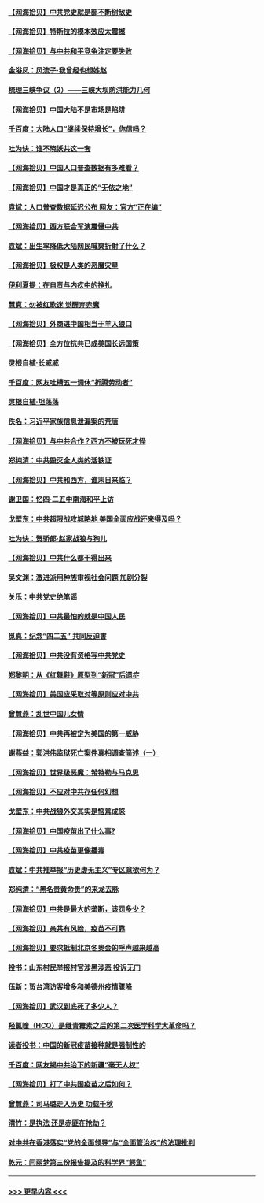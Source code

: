 #### [【网海拾贝】中共党史就是部不断树敌史](../pages/nsc993/n12932844.md?t=05082352) 
#### [【网海拾贝】特斯拉的模本效应太震撼](../pages/nsc993/n12925626.md?t=05082352) 
#### [【网海拾贝】与中共和平竞争注定要失败](../pages/nsc993/n12923326.md?t=05082352) 
#### [金浴凤：风流子‧我曾经也想姓赵](../pages/nsc993/n12920911.md?t=05082352) 
#### [梳理三峡争议（2）——三峡大坝防洪能力几何](../pages/nsc993/n12920173.md?t=05082352) 
#### [【网海拾贝】中国大陆不是市场是陷阱](../pages/nsc993/n12920143.md?t=05082352) 
#### [千百度：大陆人口“继续保持增长”，你信吗？](../pages/nsc993/n12918946.md?t=05082352) 
#### [吐为快：谁不晓妖共这一套](../pages/nsc993/n12918941.md?t=05082352) 
#### [【网海拾贝】中国人口普查数据有多难看？](../pages/nsc993/n12917822.md?t=05082352) 
#### [【网海拾贝】中国才是真正的“无依之地”](../pages/nsc993/n12915845.md?t=05082352) 
#### [袁斌：人口普查数据延迟公布 网友：官方“正在编”](../pages/nsc993/n12915748.md?t=05082352) 
#### [【网海拾贝】西方联合军演震慑中共](../pages/nsc993/n12913466.md?t=05082352) 
#### [袁斌：出生率降低大陆网民喊爽折射了什么？](../pages/nsc993/n12913365.md?t=05082352) 
#### [【网海拾贝】极权是人类的恶魔灾星](../pages/nsc993/n12910697.md?t=05082352) 
#### [伊利夏提：在自责与内疚中的挣扎](../pages/nsc993/n12910493.md?t=05082352) 
#### [慧真：勿被红歌迷 觉醒弃赤魔](../pages/nsc993/n12910485.md?t=05082352) 
#### [【网海拾贝】外商进中国相当于羊入狼口](../pages/nsc993/n12908274.md?t=05082352) 
#### [【网海拾贝】全方位抗共已成美国长远国策](../pages/nsc993/n12906878.md?t=05082352) 
#### [灵根自植‧长戚戚](../pages/nsc993/n12905585.md?t=05082352) 
#### [千百度：网友吐槽五一调休“折腾劳动者”](../pages/nsc993/n12905934.md?t=05082352) 
#### [灵根自植‧坦荡荡](../pages/nsc993/n12905562.md?t=05082352) 
#### [佚名：习近平家族信息泄漏案的荒唐](../pages/nsc993/n12904705.md?t=05082352) 
#### [【网海拾贝】与中共合作？西方不被玩死才怪](../pages/nsc993/n12903873.md?t=05082352) 
#### [郑纯清：中共毁灭全人类的活铁证](../pages/nsc993/n12903785.md?t=05082352) 
#### [【网海拾贝】中共和西方，谁末日来临？](../pages/nsc993/n12903482.md?t=05082352) 
#### [谢卫国：忆四‧二五中南海和平上访](../pages/nsc993/n12902192.md?t=05082352) 
#### [戈壁东：中共超限战攻城略地 美国全面应战还来得及吗？](../pages/nsc993/n12902297.md?t=05082352) 
#### [吐为快：贺骄郎‧赵家战狼与狗儿](../pages/nsc993/n12902280.md?t=05082352) 
#### [【网海拾贝】中共什么都干得出来](../pages/nsc993/n12897500.md?t=05082352) 
#### [吴文渊：激进派用种族审视社会问题 加剧分裂](../pages/nsc993/n12893881.md?t=05082352) 
#### [关乐：中共党史绝笔谣](../pages/nsc993/n12897270.md?t=05082352) 
#### [【网海拾贝】中共最怕的就是中国人民](../pages/nsc993/n12894705.md?t=05082352) 
#### [觅真：纪念“四二五” 共同反迫害](../pages/nsc993/n12894553.md?t=05082352) 
#### [【网海拾贝】中共没有资格写中共党史](../pages/nsc993/n12892231.md?t=05082352) 
#### [郑黎明：从《红舞鞋》原型到“新冠”后遗症](../pages/nsc993/n12890469.md?t=05082352) 
#### [【网海拾贝】美国应采取对等原则应对中共](../pages/nsc993/n12889176.md?t=05082352) 
#### [曾慧燕：乱世中国儿女情](../pages/nsc993/n12887931.md?t=05082352) 
#### [【网海拾贝】中共再被定为美国的第一威胁](../pages/nsc993/n12887580.md?t=05082352) 
#### [谢燕益：郭洪伟监狱死亡案件真相调查简述（一）](../pages/nsc993/n12885648.md?t=05082352) 
#### [【网海拾贝】世界级恶魔：希特勒与马克思](../pages/nsc993/n12884062.md?t=05082352) 
#### [【网海拾贝】不应对中共存任何幻想](../pages/nsc993/n12881460.md?t=05082352) 
#### [戈壁东：中共战狼外交其实是恼羞成怒](../pages/nsc993/n12880392.md?t=05082352) 
#### [【网海拾贝】中国疫苗出了什么事?](../pages/nsc993/n12879124.md?t=05082352) 
#### [【网海拾贝】中共疫苗更像播毒](../pages/nsc993/n12876631.md?t=05082352) 
#### [袁斌：中共推举报“历史虚无主义”专区意欲何为？](../pages/nsc993/n12876530.md?t=05082352) 
#### [郑纯清：“黑名贵黄命贵”的来龙去脉](../pages/nsc993/n12875589.md?t=05082352) 
#### [【网海拾贝】中共是最大的垄断，该罚多少？](../pages/nsc993/n12874006.md?t=05082352) 
#### [【网海拾贝】亲共有风险，疫苗不可靠](../pages/nsc993/n12872224.md?t=05082352) 
#### [【网海拾贝】要求抵制北京冬奥会的呼声越来越高](../pages/nsc993/n12868962.md?t=05082352) 
#### [投书：山东村民举报村官涉黑涉恶 投诉无门](../pages/nsc993/n12869726.md?t=05082352) 
#### [伍新：贺台湾访客增多和美德州疫情骤降](../pages/nsc993/n12865651.md?t=05082352) 
#### [【网海拾贝】武汉到底死了多少人？](../pages/nsc993/n12863707.md?t=05082352) 
#### [羟氯喹（HCQ）是继青霉素之后的第二次医学科学大革命吗？](../pages/nsc993/n12638564.md?t=05082352) 
#### [读者投书：中国的新冠疫苗接种就是强制性的](../pages/nsc993/n12859932.md?t=05082352) 
#### [千百度：网友揭中共治下的新疆“毫无人权”](../pages/nsc993/n12858385.md?t=05082352) 
#### [【网海拾贝】打了中共国疫苗之后如何？](../pages/nsc993/n12857866.md?t=05082352) 
#### [曾慧燕：司马璐走入历史 功载千秋](../pages/nsc993/n12856996.md?t=05082352) 
#### [清竹：是执法 还是赤匪在抢劫？](../pages/nsc993/n12856952.md?t=05082352) 
#### [对中共在香港落实“党的全面领导”与“全面管治权”的法理批判](../pages/nsc993/n12856929.md?t=05082352) 
#### [乾元：闫丽梦第三份报告提及的科学界“鳄鱼”](../pages/nsc993/n12855985.md?t=05082352) 

----
#### [ >>> 更早内容 <<< ](../indexes/nsc993-earlier.md)
